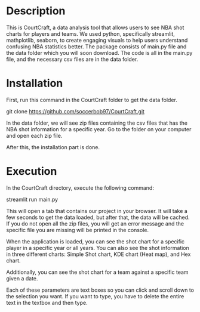 # Description 

This is CourtCraft, a data analysis tool that allows users to see NBA shot charts for players and teams. We used python, specifically streamlit, mathplotlib, seaborn, to create engaging visuals to help users understand confusing NBA statistics better. The package consists of main.py file and the data folder which you will soon download. The code is all in the main.py file, and the necessary csv files are in the data folder.

# Installation

First, run this command in the CourtCraft folder to get the data folder.

git clone https://github.com/soccerbob97/CourtCraft.git

In the data folder, we will see zip files containing the csv files that has the NBA shot information for a specific year. Go to the folder on your computer and open each zip file.

After this, the installation part is done.

# Execution 

In the CourtCraft directory, execute the following command: 

streamlit run main.py

This will open a tab that contains our project in your browser. It will take a few seconds to get the data loaded, but after that, the data will be cached. If you do not open all the zip files, you will get an error message and the specific file you are missing will be printed in the console. 

When the application is loaded, you can see the shot chart for a specific player in a specific year or all years. You can also see the shot information in three different charts: Simple Shot chart, KDE chart (Heat map), and Hex chart.

Additionally, you can see the shot chart for a team against a specific team given a date. 

Each of these parameters are text boxes so you can click and scroll down to the selection you want. If you want to type, you have to delete the entire text in the textbox and then type. 